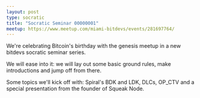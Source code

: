 ```yaml
---
layout: post
type: socratic
title: "Socratic Seminar 00000001"
meetup: https://www.meetup.com/miami-bitdevs/events/281697764/
---
```


We're celebrating Bitcoin's birthday with the genesis meetup in a new bitdevs socratic seminar series.

We will ease into it: we will lay out some basic
ground rules, make introductions and jump off from there.

Some topics we'll kick off with: Spiral's BDK and LDK, DLCs, OP_CTV and a special presentation from the founder of Squeak Node.

